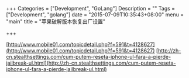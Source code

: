 +++
Categories = ["Development", "GoLang"]
Description = ""
Tags = ["Development", "golang"]
date = "2015-07-09T10:35:43+08:00"
menu = "main"
title = "苹果破解版本恢复出厂设置"

+++

[http://www.mobile01.com/topicdetail.php?f=591&t=4128627](http://www.mobile01.com/topicdetail.php?f=591&t=4128627)
[http://zh-cn.stealthsettings.com/cum-putem-reseta-iphone-ul-fara-a-pierde-jailbreak-ul.html](http://zh-cn.stealthsettings.com/cum-putem-reseta-iphone-ul-fara-a-pierde-jailbreak-ul.html)